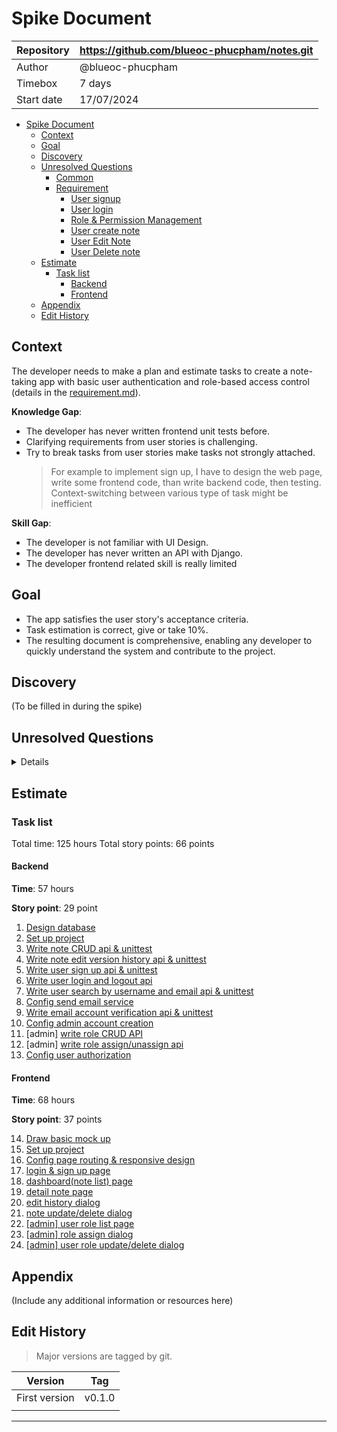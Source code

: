 # Spike Document

| Repository | https://github.com/blueoc-phucpham/notes.git |
| ---------- | -------------------------------------------- |
| Author     | @blueoc-phucpham                             |
| Timebox    | 7 days                                       |
| Start date | 17/07/2024                                   |

- [Spike Document](#spike-document)
  - [Context](#context)
  - [Goal](#goal)
  - [Discovery](#discovery)
  - [Unresolved Questions](#unresolved-questions)
    - [Common](#common)
    - [Requirement](#requirement)
      - [User signup](#user-signup)
      - [User login](#user-login)
      - [Role \& Permission Management](#role--permission-management)
      - [User create note](#user-create-note)
      - [User Edit Note](#user-edit-note)
      - [User Delete note](#user-delete-note)
  - [Estimate](#estimate)
    - [Task list](#task-list)
      - [Backend](#backend)
      - [Frontend](#frontend)
  - [Appendix](#appendix)
  - [Edit History](#edit-history)

## Context

The developer needs to make a plan and estimate tasks to create a note-taking app with basic user authentication and role-based access control (details in the [requirement.md](./requirement.md#user-stories)).

**Knowledge Gap**:

- The developer has never written frontend unit tests before.
- Clarifying requirements from user stories is challenging.
- Try to break tasks from user stories make tasks not strongly attached.
    > For example to implement sign up, I have to design the web page, write some frontend code, than write backend code, then testing. Context-switching between various type of task might be inefficient

**Skill Gap**:

- The developer is not familiar with UI Design.
- The developer has never written an API with Django.
- The developer frontend related skill is really limited

## Goal

- The app satisfies the user story's acceptance criteria.
- Task estimation is correct, give or take 10%.
- The resulting document is comprehensive, enabling any developer to quickly understand the system and contribute to the project.

## Discovery

(To be filled in during the spike)

## Unresolved Questions
<details>
<summary>Details</summary>
### Common

1. What metrics or criteria should we use to evaluate our test suite's effectiveness?

> The test should cover both happy case, invalid input data and unexpected exception.
> The coverage should be at least 80%

2. Should all user data be encrypted in the database?

> Encrypt password

3. How do we create an admin account? Are there limits on the number of admin accounts?

> Only one admin on system initialized.

4. Can admin view/update/delete user's notes? Or deactivate user account? Can admin view all user's infomation?

> Admin can do anything in system.

5. Does the design support mobile (responsive) functionality across different screen sizes?

> Should be considered

6. Is there a limit on how much note user can save? What should be done if one user spam very long note?

> 10 notes per user

7. Is note searching and categorizing is needed?

> No

### Requirement

#### User signup

7. How much personal information is needed beyond name, email, and password? Should we include full name, avatar, and bio?

> Only name, email and password

8. Can one email address be used to create multiple accounts?

> No

9. Are there any specific password rules for security, like requiring at least one capital letter, one lowercase letter, a number, and a symbol?

> at least 8 characters with letters (both uppercase and lowercase), numbers, and symbols, and includes no obvious personal information 

#### User login

10. What happens if users forget their password?

> Not on scope

#### Role & Permission Management

11. Access control rules is per document (like google docs) or system wide?

> Per document

12. Can one user view/update/delete other user's note if given edit role?

> Yes

#### User create note

13. Can users share their note to other user?

> Note visible by everyone by default.

#### User Edit Note

14. Note edit history support?

> Yes

15. Can multiple user edit the same note?

> Yes, but not in the same time

#### User Delete note

16. Is the note really deleted or should be kept in database (soft-delete)?

> Soft-delete

</details>

## Estimate

### Task list

Total time: 125 hours
Total story points: 66 points

#### Backend

**Time**: 57 hours

**Story point**: 29 point

1. [Design database](./tasks/note-1.md)
2. [Set up project](./tasks/note-2.md)
3. [Write note CRUD api & unittest](./tasks/note-3.md)
4. [Write note edit version history api & unittest](./tasks/note-4.md)
5. [Write user sign up api & unittest](./tasks/note-5.md)
6. [Write user login and logout api](./tasks/note-6.md)
7. [Write user search by username and email api & unittest](./tasks/note-7.md)
8. [Config send email service](./tasks/note-8.md)
9. [Write email account verification api & unittest](./tasks/note-9.md)
10. [Config admin account creation](./tasks/note-10.md)
11. [admin] [write role CRUD API](./tasks/note-11.md)
12. [admin] [write role assign/unassign api](./tasks/note-12.md)
13. [Config user authorization](./tasks/note-13.md)

#### Frontend

**Time**: 68 hours

**Story point**: 37 points

14. [Draw basic mock up](./tasks/note-14.md)
15. [Set up project](./tasks/note-15.md)
16. [Config page routing & responsive design](./tasks/note-16.md)
17. [login & sign up page](./tasks/note-17.md)
18. [dashboard(note list) page](./tasks/note-18.md)
19. [detail note page](./tasks/note-19.md)
20. [edit history dialog](./tasks/note-20.md)
21. [note update/delete dialog](./tasks/note-21.md)
22. [\[admin\] user role list page](./tasks/note-22.md)
23. [\[admin\] role assign dialog](./tasks/note-23.md)
24. [\[admin\] user role update/delete dialog](./tasks/note-24.md)


## Appendix
(Include any additional information or resources here)

## Edit History
> Major versions are tagged by git.

| Version       | Tag    |
| ------------- | ------ |
| First version | v0.1.0 |
|               |        |

---